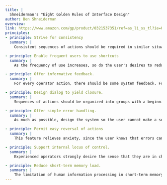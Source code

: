 ```yaml
---
title: |
  Shneiderman's "Eight Golden Rules of Interface Design"
author: Ben Shneiderman
overview:
link: https://www.amazon.com/gp/product/0321537351/ref=as_li_ss_tl?ie=UTF8&camp=1789&creative=390957&creativeASIN=0321537351&linkCode=as2&tag=inusabiwetrus-20
principles:
- principle: Strive for consistency
  summary: |
    Consistent sequences of actions should be required in similar situations; identical terminology should be used in prompts, menus, and help screens; and consistent commands should be employed throughout.

- principle: Enable frequent users to use shortcuts
  summary: |
    As the frequency of use increases, so do the user's desires to reduce the number of interactions and to increase the pace of interaction. Abbreviations, function keys, hidden commands, and macro facilities are very helpful to an expert user.

- principle: Offer informative feedback.
  summary: |
    For every operator action, there should be some system feedback. For frequent and minor actions, the response can be modest, while for infrequent and major actions, the response should be more substantial.

- principle: Design dialog to yield closure.
  summary: |
    Sequences of actions should be organized into groups with a beginning, middle, and end. The informative feedback at the completion of a group of actions gives the operators the satisfaction of accomplishment, a sense of relief, the signal to drop contingency plans and options from their minds, and an indication that the way is clear to prepare for the next group of actions.

- principle: Offer simple error handling.
  summary: |
    As much as possible, design the system so the user cannot make a serious error. If an error is made, the system should be able to detect the error and offer simple, comprehensible mechanisms for handling the error.

- principle: Permit easy reversal of actions
  summary: |
    This feature relieves anxiety, since the user knows that errors can be undone; it thus encourages exploration of unfamiliar options. The units of reversibility may be a single action, a data entry, or a complete group of actions.

- principle: Support internal locus of control.
  summary: |
    Experienced operators strongly desire the sense that they are in charge of the system and that the system responds to their actions. Design the system to make users the initiators of actions rather than the responders.

- principle: Reduce short-term memory load.
  summary: |
    The limitation of human information processing in short-term memory requires that displays be kept simple, multiple page displays be consolidated, window-motion frequency be reduced, and sufficient training time be allotted for codes, mnemonics, and sequences of actions.
---
```

